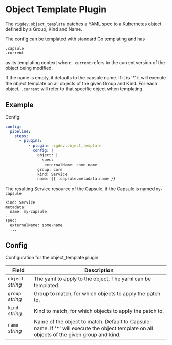 # Object Template Plugin

The `rigdev.object_template` patches a YAML spec to a Kubernetes object defined by a Group, Kind and Name.

The config can be templated with standard Go templating and has

```
.capsule
.current
```

as its templating context where `.current` refers to the current version of the object being modified.

If the name is empty, it defaults to the capsule name. If it is '\*' it will execute the object template on all objects of the given Group and Kind. For each object, `.current` will refer to that specific object when templating.

## Example

Config:

```yaml title="Helm values - Operator"
config:
  pipeline:
    steps:
      - plugins:
          - plugin: rigdev.object_template
            config: |
              object: |
                spec:
                 externalName: some-name
              group: core
              kind: Service
              name: {{ .capsule.metadata.name }}
```

The resulting Service resource of the Capsule, if the Capsule is named `my-capsule`

```
kind: Service
metadata:
  name: my-capsule
...
spec:
  externalName: some-name
  ...
```

## Config



Configuration for the object_template plugin

| Field | Description |
| --- | --- |
| `object` _string_ | The yaml to apply to the object. The yaml can be templated. |
| `group` _string_ | Group to match, for which objects to apply the patch to. |
| `kind` _string_ | Kind to match, for which objects to apply the patch to. |
| `name` _string_ | Name of the object to match. Default to Capsule-name. If '*' will execute the object template on all objects of the given group and kind. |




